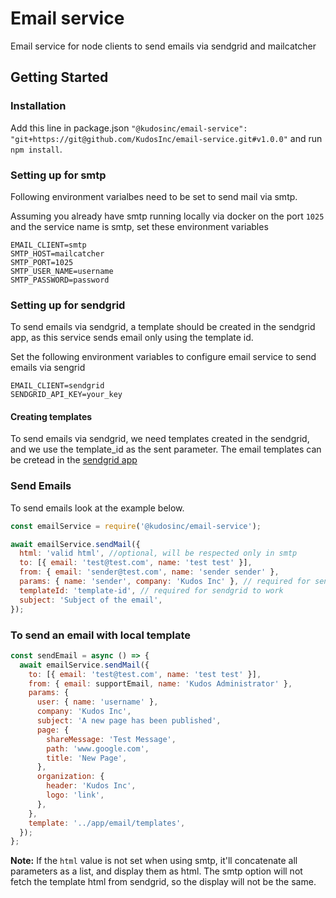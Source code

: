 # Email service
Email service for node clients to send emails via sendgrid and mailcatcher

## Getting Started

### Installation

Add this line in package.json `"@kudosinc/email-service": "git+https://git@github.com/KudosInc/email-service.git#v1.0.0"` and run `npm install`.

### Setting up for smtp

Following environment varialbes need to be set to send mail via smtp.

Assuming you already have smtp running locally via docker on the port `1025` and the service name is smtp, set these environment variables

```
EMAIL_CLIENT=smtp
SMTP_HOST=mailcatcher
SMTP_PORT=1025
SMTP_USER_NAME=username
SMTP_PASSWORD=password
```
### Setting up for sendgrid

To send emails via sendgrid, a template should be created in the sendgrid app, as this service sends email only using the template id.

Set the following environment variables to configure email service to send emails via sengrid

```
EMAIL_CLIENT=sendgrid
SENDGRID_API_KEY=your_key
```

#### Creating templates

To send emails via sendgrid, we need templates created in the sendgrid, and we use the template_id as the sent parameter. The email templates can be cretead in the [sendgrid app](https://mc.sendgrid.com/dynamic-templates)

### Send Emails

To send emails look at the example below.

```javascript
const emailService = require('@kudosinc/email-service');

await emailService.sendMail({
  html: 'valid html', //optional, will be respected only in smtp
  to: [{ email: 'test@test.com', name: 'test test' }],
  from: { email: 'sender@test.com', name: 'sender sender' },
  params: { name: 'sender', company: 'Kudos Inc' }, // required for sendgrid, optional for smtp
  templateId: 'template-id', // required for sendgrid to work
  subject: 'Subject of the email',
});

```
### To send an email with local template
```javascript
const sendEmail = async () => {
  await emailService.sendMail({
    to: [{ email: 'test@test.com', name: 'test test' }],
    from: { email: supportEmail, name: 'Kudos Administrator' },
    params: {
      user: { name: 'username' },
      company: 'Kudos Inc',
      subject: 'A new page has been published',
      page: {
        shareMessage: 'Test Message',
        path: 'www.google.com',
        title: 'New Page',
      },
      organization: {
        header: 'Kudos Inc',
        logo: 'link',
      },
    },
    template: '../app/email/templates', 
  });
};

```

**Note:**
If the `html` value is not set when using smtp, it'll concatenate all parameters as a list, and display them as html. The smtp option will not fetch the template html from sendgrid, so the display will not be the same.
